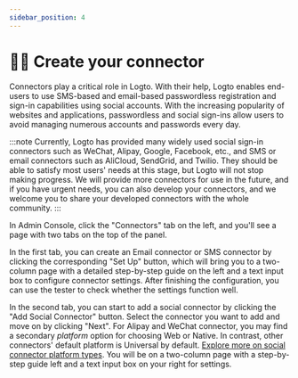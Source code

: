 ```yaml
---
sidebar_position: 4
---
```


# 🧑‍🔬 Create your connector

Connectors play a critical role in Logto. With their help, Logto enables end-users to use SMS-based and email-based passwordless registration and sign-in capabilities using social accounts. With the increasing popularity of websites and applications, passwordless and social sign-ins allow users to avoid managing numerous accounts and passwords every day.

:::note
Currently, Logto has provided many widely used social sign-in connectors such as WeChat, Alipay, Google, Facebook, etc., and SMS or email connectors such as AliCloud, SendGrid, and Twilio. They should be able to satisfy most users' needs at this stage, but Logto will not stop making progress. We will provide more connectors for use in the future, and if you have urgent needs, you can also develop your connectors, and we welcome you to share your developed connectors with the whole community.
:::

In Admin Console, click the "Connectors" tab on the left, and you'll see a page with two tabs on the top of the panel.

In the first tab, you can create an Email connector or SMS connector by clicking the corresponding "Set Up" button, which will bring you to a two-column page with a detailed step-by-step guide on the left and a text input box to configure connector settings. After finishing the configuration, you can use the tester to check whether the settings function well.

In the second tab, you can start to add a social connector by clicking the "Add Social Connector" button. Select the connector you want to add and move on by clicking "Next". For Alipay and WeChat connector, you may find a secondary _platform_ option for choosing Web or Native. In contrast, other connectors' default platform is Universal by default. [Explore more on social connector platform types](./platform-types.mdx). You will be on a two-column page with a step-by-step guide left and a text input box on your right for settings.
